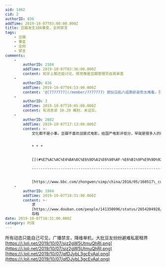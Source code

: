 ```yaml
---
aid: 1462
cid: 2
authorID: 836
addTime: 2019-10-07T03:00:00.000Z
title: 豆瓣发生106事变，全网禁言
tags:
    - 豆瓣
    - 事变
    - 全网
    - 禁言
comments:
    -
        authorID: 2104
        addTime: 2019-10-07T03:36:00.000Z
        content: 知乎上都还能讨论，感觉像是豆瓣管理员自我审查
    -
        authorID: 836
        addTime: 2019-10-07T04:53:00.000Z
        content: '@[7777777](/member/7777777) 貌似瓜船八组跪舔姿势太难看，引起官方菊部不适'
    -
        authorID: 3
        addTime: 2019-10-07T10:05:00.000Z
        content: 有消息说 10.20 解封，未证实。
    -
        authorID: 2082
        addTime: 2019-10-07T17:13:00.000Z
        content: >-
            文化都不是小事。豆瓣不喜欢战狼式电影，给国产电影评低分，早就是很多人的眼中钉。


            * * *


            [](#%E7%AC%AC%E4%BA%8C%E6%9D%A1%E6%98%AF-%E6%B1%9F%E9%9D%92%E5%BD%93%E6%97%B6%E7%AE%97%E6%98%AF%E6%96%87%E5%8C%96%E5%85%88%E9%94%8B-%E5%A5%B9%E6%9B%BE%E8%AF%B4%E4%BB%80%E4%B9%88-%E8%9D%B4%E8%9D%B6%E5%A4%AB%E4%BA%BA-%E8%BF%99%E5%87%BA%E6%88%8F%E4%B8%8B%E6%B5%81%E7%9A%84%E5%BE%88-%E6%88%91%E5%B0%B1%E4%B8%8D%E6%9C%8D%E6%B0%94-%E6%88%91%E8%AF%B4-%E8%9D%B4%E8%9D%B6%E5%A4%AB%E4%BA%BA-%E8%BF%99%E5%87%BA%E6%88%8F%E4%B8%80%E7%82%B9%E9%83%BD%E4%B8%8D%E4%B8%8B%E6%B5%81-%E5%AE%8C%E5%85%A8%E6%98%AF%E7%AB%99%E5%9C%A8%E9%82%A3%E8%A2%AB%E6%AC%BA%E5%8E%8B%E7%9A%84%E5%B7%A7%E5%B7%A7%E6%A1%91-%E7%BE%8E%E5%9B%BD%E4%B8%8A%E6%A0%A1%E5%B9%B3%E5%85%8B%E9%A1%BF%E6%98%BE%E7%84%B6%E6%98%AF%E4%B8%AA%E5%8F%8D%E9%9D%A2%E8%A7%92%E8%89%B2-%E5%A5%B9-%E6%8C%87%E6%B1%9F%E9%9D%92-%E8%87%AA%E5%B7%B1%E6%BC%94%E7%9A%84%E7%94%B5%E5%BD%B1-%E5%83%8F%E4%BB%80%E4%B9%88-%E7%8E%8B%E8%80%81%E4%BA%94%E6%8A%A2%E4%BA%B2-%E6%89%8D%E7%AE%97%E7%9A%84%E4%B8%8A%E6%98%AF%E4%BD%8E%E7%BA%A7%E8%B6%A3%E5%91%B3%E5%91%A2)第二条是：江青当时算是文化先锋，她曾说什么，《蝴蝶夫人》这出戏下流的很。我就不服气，我说，《蝴蝶夫人》这出戏一点都不下流，完全是站在那被欺压的巧巧桑，美国上校平克顿显然是个反面角色。她（指江青）自己演的电影，像什么《王老五抢亲》才算的上是低级趣味呢。

            --------------------------------------------------------------------------------------------------------------------------------------------------------------------------------------------------------------------------------------------------------------------------------------------------------------------------------------------------------------------------------------------------------------------------------------------------------------------------------------------------------------------------------------------------------------------------------------------------------------------------------------------------------------------------------------------------------------------------------------------------------------------------------------------------------------------------------------------------------------------------------------------------------------------------------------------------------------------------------------------------------------------------------------------------------------------------------------------------------------------------------------------


            [https://www.bbc.com/zhongwen/simp/china/2016/05/160517\_cultural\_revolution\_experience\_yan\_story](https://www.bbc.com/zhongwen/simp/china/2016/05/160517_cultural_revolution_experience_yan_story)
    -
        authorID: 1904
        addTime: 2019-10-07T18:31:00.000Z
        content: >-
            求
            [https://www.douban.com/people/141350096/status/2654204928/](https://www.douban.com/people/141350096/status/2654204928/)
            存档
date: 2019-10-07T18:31:00.000Z
category: 时政
---
```


所有动态只能自己可见，广播禁言，降维单机，大批豆友纷纷避难私密租界 [https://i.loli.net/2019/10/07/sjz2gW5UtmuQhRI.png](https://i.loli.net/2019/10/07/sjz2gW5UtmuQhRI.png) [https://i.loli.net/2019/10/07/qfDJybL3gcEvAal.png](https://i.loli.net/2019/10/07/qfDJybL3gcEvAal.png)
